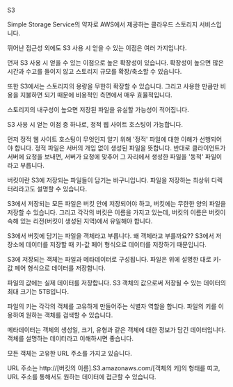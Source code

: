 S3

Simple Storage Service의 약자로 AWS에서 제공하는 클라우드 스토리지 서비스입니다. 

뛰어난 접근성 외에도 S3 사용 시 얻을 수 있는 이점은 여러 가지입니다. 

먼저 S3 사용 시 얻을 수 있는 이점으로 높은 확장성이 있습니다. 
확장성이 높으면 많은 시간과 수고를 들이지 않고 스토리지 규모를 확장/축소할 수 있습니다. 

또한 S3에서는 스토리지의 용량을 무한히 확장할 수 있습니다. 
그리고 사용한 만큼만 비용을 지불하면 되기 때문에 비용적인 측면에서 매우 효율적입니다.

스토리지의 내구성이 높으면 저장된 파일을 유실할 가능성이 적어집니다.

S3 사용 시 얻는 이점 중 하나로, 정적 웹 사이트 호스팅이 가능합니다. 

먼저 정적 웹 사이트 호스팅이 무엇인지 알기 위해 '정적' 파일에 대한 이해가 선행되어야 합니다. 
정적 파일은 서버의 개입 없이 생성된 파일을 뜻합니다. 
반대로 클라이언트가 서버에 요청을 보내면, 서버가 요청에 맞추어 그 자리에서 생성한 파일을 '동적' 파일이라고 부릅니다.

버킷이란 S3에 저장되는 파일들이 담기는 바구니입니다. 파일을 저장하는 최상위 디렉터리라고도 설명할 수 있습니다. 

S3에서 저장되는 모든 파일은 버킷 안에 저장되어야 하고, 버킷에는 무한한 양의 파일을 저장할 수 있습니다. 그리고 각각의 버킷은 이름을 가지고 있는데, 버킷의 이름은 버킷이 속해 있는 리전(버킷이 생성된 지역)에서 유일해야 합니다. 

S3에서 버킷에 담기는 파일을 객체라고 부릅니다. 왜 객체라고 부를까요?? S3에서 저장소에 데이터를 저장할 때 키-값 페어 형식으로 데이터를 저장하기 때문입니다. 

S3에 저장되는 객체는 파일과 메타데이터로 구성됩니다. 
파일은 위에 설명한 대로 키-값 페어 형식으로 데이터를 저장합니다. 

파일의 값에는 실제 데이터를 저장합니다. S3 객체의 값으로써 저장될 수 있는 데이터의 최대 크기는 5TB입니다. 

파일의 키는 각각의 객체를 고유하게 만들어주는 식별자 역할을 합니다. 파일의 키를 이용하여 원하는 객체를 검색할 수 있습니다.

메타데이터는 객체의 생성일, 크기, 유형과 같은 객체에 대한 정보가 담긴 데이터입니다. 객체를 설명하는 데이터라고 이해하시면 좋습니다. 

모든 객체는 고유한 URL 주소를 가지고 있습니다.

URL 주소는 http://[버킷의 이름].S3.amazonaws.com/[객체의 키]의 형태를 띠고, URL 주소를 통해서도 원하는 데이터에 접근할 수 있습니다.